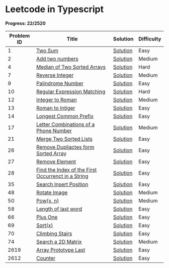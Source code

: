 # Leetcode in Typescript

**Progress: 22/2520**

| Problem ID | Title                                                                                                                                                        | Solution                                                                                                 | Difficulty |
|------------|--------------------------------------------------------------------------------------------------------------------------------------------------------------|----------------------------------------------------------------------------------------------------------|------------|
| 1          | [Two Sum](https://leetcode.com/problems/two-sum/)                                                                                                            | [Solution](./src/0001/Two-sum.ts)                                                                        | Easy       |
| 2          | [Add two numbers](https://leetcode.com/problems/add-two-numbers/)                                                                                            | [Solution](./src/0002/add-two-numbers.ts)                                                                | Medium     |
| 4          | [Median of Two Sorted Arrays](https://leetcode.com/problems/median-of-two-sorted-arrays/description/)                                                        | [Solution](./src/0004/median-of-two-sorted-arrays.ts)                                                    | Hard       |
| 7          | [Reverse Integer](https://leetcode.com/problems/reverse-integer/description/)                                                                                | [Solution](./src/0007/reverse-integer.ts)                                                                | Medium     |
| 9          | [Palindrome Number](https://leetcode.com/problems/palindrome-number/description/)                                                                            | [Solution](./src/0009/palindrome-number.ts)                                                              | Easy       |
| 10         | [Regular Expression Matching](https://leetcode.com/problems/regular-expression-matching/description/)                                                        | [Solution](./src/0010/regular-expression-matching.ts)                                                    | Hard       |
| 12         | [Integer to Roman](https://leetcode.com/problems/integer-to-roman/description/)                                                                              | [Solution](./src/0012/integer-to-roman.ts)                                                               | Medium     |
| 13         | [Roman to Intiger](https://leetcode.com/problems/roman-to-integer/)                                                                                          | [Solution](./src/0013/roman-to-intiger.ts)                                                               | Easy       |
| 14         | [Longest Common Prefix](https://leetcode.com/problems/longest-common-prefix/description/)                                                                    | [Solution](./src/0014/longest-common-prefix.ts)                                                          | Easy       |
| 17         | [Letter Combinations of a Phone Number](https://leetcode.com/problems/letter-combinations-of-a-phone-number/)                                                | [Solution](./src/0017/letter-combinations-of-a-phone-number.ts)                                          | Medium     |
| 21         | [Merge Two Sorted Lists](https://leetcode.com/problems/merge-two-sorted-lists/description/)                                                                  | [Solution](./src/0021/merge-two-sorted-lists.ts)                                                         | Easy       |
| 26         | [Remove Dupliactes form Sorted Array](https://leetcode.com/problems/remove-duplicates-from-sorted-array/description/)                                        | [Solution](./src/0026/remove-duplicates-from-sorted-array.ts)                                            | Easy       |
| 27         | [Remove Element](https://leetcode.com/problems/remove-element/description/)                                                                                  | [Solution](./src/0027/remove-element.ts)                                                                 | Easy       |
| 28         | [Find the Index of the First Occurrenct in a String](https://leetcode.com/problems/find-the-index-of-the-first-occurrence-in-a-string/description/)          | [Solution](./src/0028/find-the-index-of-the-first-occurrence-in-a-string.ts)                             | Easy       |
| 35         | [Search Insert Position](https://leetcode.com/problems/search-insert-position/description/)                                                                  | [Solution](./src/0035/search-insert-position.ts)                                                         | Easy       |
| 48         | [Rotate Image](https://leetcode.com/problems/rotate-image/description/)                                                                                      | [Solution](./src/0048/rotate-image.ts)                                                                   | Medium     |
| 50         | [Pow(x, n)](https://leetcode.com/problems/powx-n/description/)                                                                                               | [Solution](./src/0050/powx-n.ts)                                                                         | Medium     |
| 58         | [Length of last word](https://leetcode.com/problems/length-of-last-word/)                                                                                    | [Solution](./src/0058/length-of-last-word.ts)                                                            | Easy       |
| 66         | [Plus One](https://leetcode.com/problems/plus-one/description/)                                                                                              | [Solution](./src/0066/plus-one.ts)                                                                       | Easy       |
| 69         | [Sqrt(x)](https://leetcode.com/problems/sqrtx/)                                                                                                              | [Solution](./src/0069/sqrtx.ts)                                                                          | Easy       |
| 70         | [Climbing Stairs](https://leetcode.com/problems/climbing-stairs/description/)                                                                                | [Solution](./src/0070/climbing-stairs.ts)                                                                | Easy       |
| 74         | [Search a 2D Matrix](https://leetcode.com/problems/search-a-2d-matrix/description/)                                                                          | [Solution](./src/0074/search-a-2d-matrix.ts)                                                             | Medium     |
| 2619       | [Array Prototype Last](https://leetcode.com/problems/array-prototype-last/description/)                                                                      | [Solution](./src/2619/array-prototype-last.ts)                                                           | Easy       |
| 2612       | [Counter](https://leetcode.com/problems/counter/description/)                                                                                                | [Solution](./src/2620/counter.ts)                                                                        | Easy       |